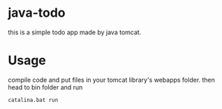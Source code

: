 # java-todo
this is a simple todo app made by java tomcat.

# Usage
compile code and put files in your tomcat library's webapps folder. then head to bin folder and run
```bash
catalina.bat run
```
